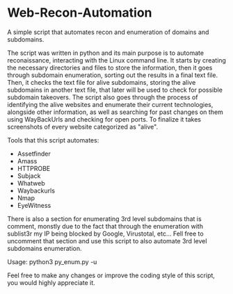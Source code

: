 # Web-Recon-Automation

A simple script that automates recon and enumeration of domains and subdomains.

The script was written in python and its main purpose is to automate reconaissance, interacting with the Linux command line. It starts by creating the necessary directories and files to store the information, then it goes through subdomain enumeration, sorting out the results in a final text file. Then, it checks the text file for alive subdomains, storing the alive subdomains in another text file, that later will be used to check for possible subdomain takeovers. The script also goes through the process of identifying the alive websites and enumerate their current technologies, alongside other information, as well as searching for past changes on them using WayBackUrls and checking for open ports. To finalize it takes screenshots of every website categorized as "alive".

Tools that this script automates:

  * Assetfinder
  * Amass
  * HTTPROBE
  * Subjack
  * Whatweb
  * Waybackurls
  * Nmap
  * EyeWitness
  
  
There is also a section for enumerating 3rd level subdomains that is comment, monstly due to the fact that through the enumeration with sublist3r my IP being blocked by Google, Virustotal, etc... 
Fell free to uncomment that section and use this script to also automate 3rd level subdomains enumeration.

Usage: python3 py_enum.py -u <url>
  
Feel free to make any changes or improve the coding style of this script, you would highly appreciate it.

